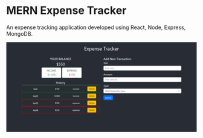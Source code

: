 # MERN Expense Tracker

An expense tracking application developed using React, Node, Express, MongoDB.

<img src="https://github.com/mustafakemalgordesli/expense-tracker-mern/blob/main/image.png" />